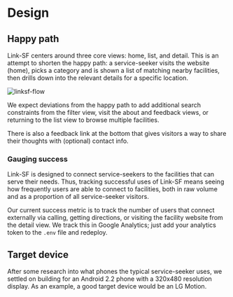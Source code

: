 # Design

## Happy path

Link-SF centers around three core views: home, list, and detail. This is an attempt to shorten the happy path: a service-seeker visits the website (home), picks a category and is shown a list of matching nearby facilities, then drills down into the relevant details for a specific location.

![linksf-flow](https://cloud.githubusercontent.com/assets/279406/2598092/4888a002-babf-11e3-811c-01f86c878e8b.png)

We expect deviations from the happy path to add additional search constraints from the filter view, visit the about and feedback views, or returning to the list view to browse multiple facilities.

There is also a feedback link at the bottom that gives visitors a way to share their thoughts with (optional) contact info.

### Gauging success

Link-SF is designed to connect service-seekers to the facilities that can serve their needs. Thus, tracking successful uses of Link-SF means seeing how frequently users are able to connect to facilities, both in raw volume and as a proportion of all service-seeker visitors.

Our current success metric is to track the number of users that connect externally via calling, getting directions, or visiting the facility website from the detail view. We track this in Google Analytics; just add your analytics token to the `.env` file and redeploy.

## Target device

After some research into what phones the typical service-seeker uses, we settled on building for an Android 2.2 phone with a 320x480 resolution display. As an example, a good target device would be an LG Motion.
